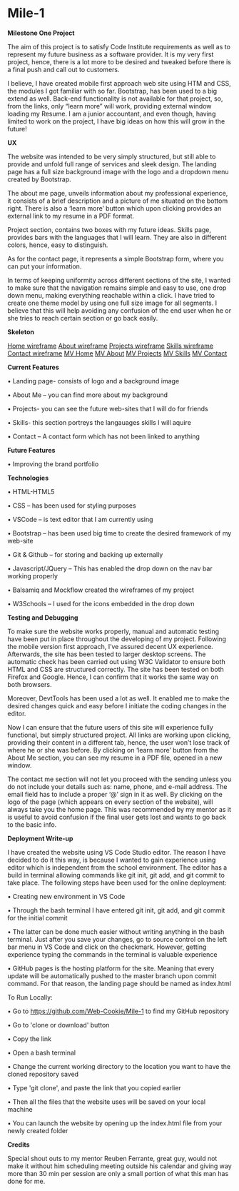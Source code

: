# Mile-1

<b>Milestone One Project</b>

The aim of this project is to satisfy Code Institute requirements as well as to represent my future business as a software provider. It is my very first project, hence, there is a lot more to be desired and tweaked before there is a final push and call out to customers. 

I believe, I have created mobile first approach web site using HTM and CSS, the modules I got familiar with so far. Bootstrap, has been used to a big extend as well. Back-end functionality is not available for that project, so, from the links, only “learn more” will work, providing external window loading my Resume.
I am a junior accountant, and even though, having limited to work on the project, I have big ideas on how this will grow in the future!


<b>UX</b>

The website was intended to be very simply structured, but still able to provide and unfold full range of services and sleek design. The landing page has a full size background image with the logo and a dropdown menu created by Bootstrap. 

The about me page, unveils information about my professional experience, it consists of a brief description and a picture of me situated on the bottom right. There is also a ‘learn more’ button which upon clicking provides an external link to my resume in a PDF format.

Project section, contains two boxes with my future ideas. Skills page, provides bars with the languages that I will learn. They are also in different colors, hence, easy to distinguish.

As for the contact page, it represents a simple Bootstrap form, where you can put your information.

In terms of keeping uniformity across different sections of the site, I wanted to make sure that the navigation remains simple and easy to use, one drop down menu, making everything reachable within a click. I have tried to create one theme model by using one full size image for all segments. I believe that this will help avoiding any confusion of the end user when he or she tries to reach certain section or go back easily.
 

<b>Skeleton</b>

<a href="assets/images/My_Project_1.png">Home wireframe</a>
<a href="assets/images/My_Project_2.png"> About wireframe</a>
<a href="assets/images/My_Project_3.png">Projects wireframe</a>
<a href="assets/images/My_Project_4.png">Skills wireframe</a>
<a href="assets/images/My_Project_5.png">Contact wireframe</a>
<a href="assets/images/MV_Home.png">MV Home</a>
<a href="assets/images/MV_About_Me.png">MV About</a>
<a href="assets/images/MV_Projects.png">MV Projects</a>
<a href="assets/images/MV_Skills.png">MV Skills</a>
<a href="assets/images/MV_Contact.png">MV Contact</a>


<b>Current Features</b>

•	Landing page- consists of logo and a background image

•	About Me – you can find more about my background

•	Projects- you can see the future web-sites that I will do for friends 

•	Skills- this section portreys the langauages skills I will aquire

•	Contact – A contact form which has not been linked to anything

<b>Future Features</b>

•	Improving the brand portfolio 

<b>Technologies</b>

•	HTML-HTML5

•	CSS – has been used for styling purposes

•	VSCode – is text editor that I am currently using

•	Bootstrap – has been used big time to create the desired framework of my web-site

•	Git & Github – for storing and backing up externally 

•	Javascript/JQuery – This has enabled the drop down on the nav bar working properly

•	Balsamiq and Mockflow created the wireframes of my project

•	W3Schools – I used for the icons embedded in the drop down

<b>Testing and Debugging</b> 

To make sure the website works properly, manual and automatic testing have been put in place throughout the developing of my project. Following the mobile version first approach, I’ve assured decent UX experience. Afterwards, the site has been tested to larger desktop screens. The automatic check has been carried out using W3C Validator to ensure both HTML and CSS are structured correctly. The site has been tested on both Firefox and Google. Hence, I can confirm that it works the same way on both browsers.

Moreover, DevtTools has been used a lot as well. It enabled me to make the desired changes quick and easy before I initiate the coding changes in the editor.

Now I can ensure that the future users of this site will experience fully functional, but simply structured project. All links are working upon clicking, providing their content in a different tab, hence, the user won’t lose track of where he or she was before. By clicking on ‘learn more’ button from the About Me section, you can see my resume in a PDF file, opened in a new window.

The contact me section will not let you proceed with the sending unless you do not include your details such as: name, phone, and e-mail address. The email field has to include a proper ‘@’ sign in it as well. 
By clicking on the logo of the page (which appears on every section of the website), will always take you the home page. This was recommended by my mentor as it is useful to avoid confusion if the final user gets lost and wants to go back to the basic info.



<b>Deployment Write-up</b>

I have created the website using VS Code Studio editor. The reason I have decided to do it this way, is because I wanted to gain experience using editor which is independent from the school environment. The editor has a build in terminal allowing commands like git init, git add, and git commit to take place. The following steps have been used for the online deployment:

•	Creating new environment in VS Code

•	Through the bash terminal I have entered git init, git add, and git commit for the initial commit

•	The latter can be done much easier without writing anything in the bash terminal. Just after you save your changes, go to source control on the left bar menu in VS Code and click on the checkmark. However, getting experience typing the commands in the terminal is valuable experience

• GitHub pages is the hosting platform for the site. Meaning that every update will be automatically pushed to the master branch upon commit command. For that reason, the landing page should be named as index.html

To Run Locally:

• Go to https://github.com/Web-Cookie/Mile-1 to find my GitHub repository

• Go to 'clone or download' button

• Copy the link

• Open a bash terminal 

• Change the current working directory to the location you want to have the cloned repository saved

• Type 'git clone', and paste the link that you copied earlier

•	Then all the files that the website uses will be saved on your local machine

• You can launch the website by opening up the index.html file from your newly created folder

<b>Credits</b>

Special shout outs to my mentor Reuben Ferrante, great guy, would not make it without him scheduling meeting outside his calendar and giving way more than 30 min per session are only a small portion of what this man has done for me.

 



